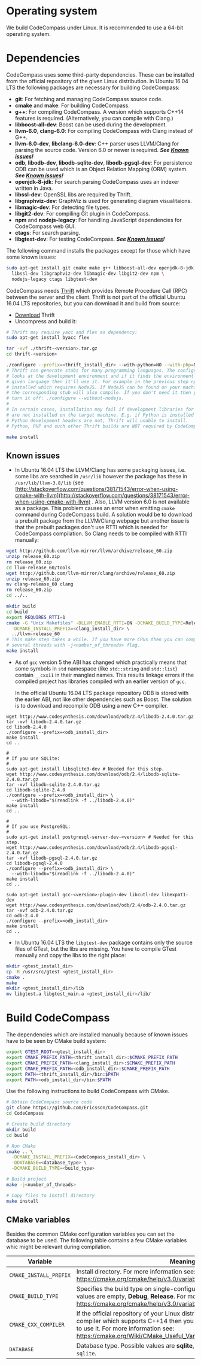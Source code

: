 # Operating system
We build CodeCompass under Linux. It is recommended to use a 64-bit operating
system.

# Dependencies
CodeCompass uses some third-party dependencies. These can be installed from the
official repository of the given Linux distribution. In Ubuntu 16.04 LTS the
following packages are necessary for building CodeCompass:

- **git**: For fetching and managing CodeCompass source code.
- **cmake** and **make**: For building CodeCompass.
- **g++**: For compiling CodeCompass. A version which supports C++14 features
  is required. (Alternatively, you can compile with Clang.)
- **libboost-all-dev**: Boost can be used during the development.
- **llvm-6.0**, **clang-6.0**: For compiling CodeCompass with Clang instead of
  G++.
- **llvm-6.0-dev**, **libclang-6.0-dev**: C++ parser uses LLVM/Clang for
  parsing the source code. Version 6.0 or newer is required.
  ***See [Known issues](#known-issues)!***
- **odb**, **libodb-dev**, **libodb-sqlite-dev**, **libodb-pgsql-dev**: For
  persistence ODB can be used which is an Object Relation Mapping (ORM) system.
  ***See [Known issues](#known-issues)!***
- **openjdk-8-jdk**: For search parsing CodeCompass uses an indexer written in
  Java.
- **libssl-dev**: OpenSSL libs are required by Thrift.
- **libgraphviz-dev**: GraphViz is used for generating diagram visualitaions.
- **libmagic-dev**: For detecting file types.
- **libgit2-dev**: For compiling Git plugin in CodeCompass.
- **npm** and **nodejs-legacy**: For handling JavaScript dependencies for
  CodeCompass web GUI.
- **ctags**: For search parsing.
- **libgtest-dev**: For testing CodeCompass.
  ***See [Known issues](#known-issues)!***

The following command installs the packages except for those which have some
known issues:
```bash
sudo apt-get install git cmake make g++ libboost-all-dev openjdk-8-jdk \
  libssl-dev libgraphviz-dev libmagic-dev libgit2-dev npm \
  nodejs-legacy ctags libgtest-dev
```

CodeCompass needs [Thrift](https://thrift.apache.org/) which provides Remote
Procedure Call (RPC) between the server and the client. Thrift is not part of
the official Ubuntu 16.04 LTS repositories, but you can download it and build
from source:

- [Download](http://xenia.sote.hu/ftp/mirrors/www.apache.org/thrift/0.10.0/thrift-0.10.0.tar.gz)
  Thrift
- Uncompress and build it:

```bash
# Thrift may require yacc and flex as dependency:
sudo apt-get install byacc flex

tar -xvf ./thrift-<version>.tar.gz
cd thrift-<version>

./configure --prefix=<thrift_install_dir> --with-python=NO --with-php=NO
# Thrift can generate stubs for many programming languages. The configure script
# looks at the development environment and if it finds the environment for a
# given language then it'll use it. For example in the previous step npm was
# installed which requires NodeJS. If NodeJS can be found on your machine then
# the corresponding stub will also compile. If you don't need it then you can
# turn it off: ./configure --without-nodejs.
#
# In certain cases, installation may fail if development libraries for languages
# are not installed on the target machine. E.g. if Python is installed but the
# Python development headers are not, Thrift will unable to install.
# Python, PHP and such other Thrift builds are NOT required by CodeCompass.

make install
```

## Known issues
- In Ubuntu 16.04 LTS the LLVM/Clang has some packaging issues, i.e. some libs
  are searched in `/usr/lib` however the package has these in
  `/usr/lib/llvm-3.8/lib` (see
  [http://stackoverflow.com/questions/38171543/error-when-using-cmake-with-llvm](http://stackoverflow.com/questions/38171543/error-when-using-cmake-with-llvm)
  . Also, LLVM version 6.0 is not available as a package.
  This problem causes an error when emitting `cmake` command during CodeCompass
  build. A solution would be to download a prebuilt package from the LLVM/Clang
  webpage but another issue is that the prebuilt packages don't use RTTI which
  is needed for CodeCompass compilation. So Clang needs to be compiled with
  RTTI manually:

```bash
wget http://github.com/llvm-mirror/llvm/archive/release_60.zip
unzip release_60.zip
rm release_60.zip
cd llvm-release_60/tools
wget http://github.com/llvm-mirror/clang/archive/release_60.zip
unzip release_60.zip
mv clang-release_60 clang
rm release_60.zip
cd ../..

mkdir build
cd build
export REQUIRES_RTTI=1
cmake -G "Unix Makefiles" -DLLVM_ENABLE_RTTI=ON -DCMAKE_BUILD_TYPE=Release \
  -DCMAKE_INSTALL_PREFIX=<clang_install_dir> \
  ../llvm-release_60
# This make step takes a while. If you have more CPUs then you can compile on
# several threads with -j<number_of_threads> flag.
make install
```

- As of `gcc` version 5 the ABI has changed which practically means that some
  symbols in `std` namespace (like `std::string` and `std::list`) contain
  `__cxx11` in their mangled names. This results linkage errors if the compiled
  project has libraries compiled with an earlier version of `gcc`.

  In the official Ubuntu 16.04 LTS package repository ODB is stored with the
  earlier ABI, not like other dependencies such as Boost. The solution is to
  download and recompile ODB using a new C++ compiler.

```
wget http://www.codesynthesis.com/download/odb/2.4/libodb-2.4.0.tar.gz
tar -xvf libodb-2.4.0.tar.gz
cd libodb-2.4.0
./configure --prefix=<odb_install_dir>
make install
cd ..

#
# If you use SQLite:
#
sudo apt-get install libsqlite3-dev # Needed for this step.
wget http://www.codesynthesis.com/download/odb/2.4/libodb-sqlite-2.4.0.tar.gz
tar -xvf libodb-sqlite-2.4.0.tar.gz
cd libodb-sqlite-2.4.0
./configure --prefix=<odb_install_dir> \
  --with-libodb="$(readlink -f ../libodb-2.4.0)"
make install
cd ..

#
# If you use PostgreSQL:
#
sudo apt-get install postgresql-server-dev-<version> # Needed for this step.
wget http://www.codesynthesis.com/download/odb/2.4/libodb-pgsql-2.4.0.tar.gz
tar -xvf libodb-pgsql-2.4.0.tar.gz
cd libodb-pgsql-2.4.0
./configure --prefix=<odb_install_dir> \
  --with-libodb="$(readlink -f ../libodb-2.4.0)"
make install
cd ..

sudo apt-get install gcc-<version>-plugin-dev libcutl-dev libexpat1-dev
wget http://www.codesynthesis.com/download/odb/2.4/odb-2.4.0.tar.gz
tar -xvf odb-2.4.0.tar.gz
cd odb-2.4.0
./configure --prefix=<odb_install_dir>
make install
cd ..
```

- In Ubuntu 16.04 LTS the `libgtest-dev` package contains only the source files
  of GTest, but the libs are missing. You have to compile GTest manually and
  copy the libs to the right place:

```bash
mkdir <gtest_install_dir>
cp -R /usr/src/gtest <gtest_install_dir>
cmake .
make
mkdir <gtest_install_dir>/lib
mv libgtest.a libgtest_main.a <gtest_install_dir>/lib/
```

# Build CodeCompass

The dependencies which are installed manually because of known issues have to
be seen by CMake build system:

```bash
export GTEST_ROOT=<gtest_install_dir>
export CMAKE_PREFIX_PATH=<thrift_install_dir>:$CMAKE_PREFIX_PATH
export CMAKE_PREFIX_PATH=<clang_install_dir>:$CMAKE_PREFIX_PATH
export CMAKE_PREFIX_PATH=<odb_install_dir>:$CMAKE_PREFIX_PATH
export PATH=<thrift_install_dir>/bin:$PATH
export PATH=<odb_install_dir>/bin:$PATH
```

Use the following instructions to build CodeCompass with CMake.

```bash
# Obtain CodeCompass source code
git clone https://github.com/Ericsson/CodeCompass.git
cd CodeCompass

# Create build directory
mkdir build
cd build

# Run CMake
cmake .. \
  -DCMAKE_INSTALL_PREFIX=<CodeCompass_install_dir> \
  -DDATABASE=<database_type> \
  -DCMAKE_BUILD_TYPE=<build_type>

# Build project
make -j<number_of_threads>

# Copy files to install directory
make install
```

## CMake variables
Besides the common CMake configuration variables you can set the database to be
used. The following table contains a few CMake variables whic might be relevant
during compilation.

| Variable | Meaning |
| -------- | ------- |
| `CMAKE_INSTALL_PREFIX` | Install directory. For more information see: https://cmake.org/cmake/help/v3.0/variable/CMAKE_INSTALL_PREFIX.html |
| `CMAKE_BUILD_TYPE` | Specifies the build type on single-configuration generators. Possible values are empty, **Debug**, **Release**. For more information see: https://cmake.org/cmake/help/v3.0/variable/CMAKE_BUILD_TYPE.html |
| `CMAKE_CXX_COMPILER` | If the official repository of your Linux distribution doesn't contain a C++ compiler which supports C++14 then you can install one manually and set to use it. For more information see: https://cmake.org/Wiki/CMake_Useful_Variables |
| `DATABASE` | Database type. Possible values are **sqlite**, **pgsql**. The default value is `sqlite`. |

